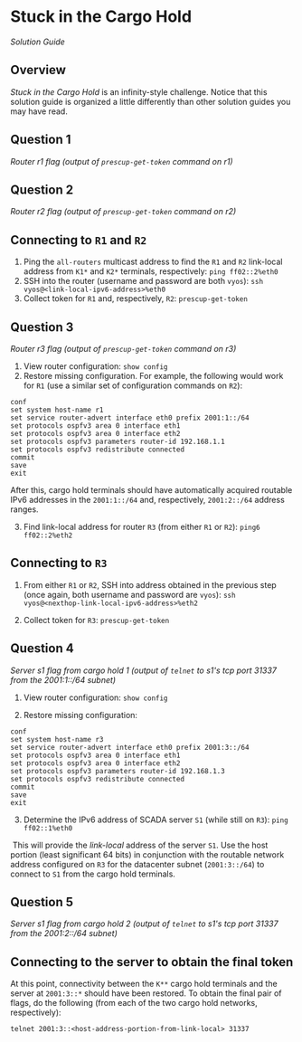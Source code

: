 # Stuck in the Cargo Hold

_Solution Guide_

## Overview

_Stuck in the Cargo Hold_ is an infinity-style challenge. Notice that this solution guide is organized a little differently than other solution guides you may have read.

## Question 1

_Router r1 flag (output of `prescup-get-token` command on r1)_ 

## Question 2

_Router r2 flag (output of `prescup-get-token` command on r2)_  

## Connecting to `R1` and `R2`

1. Ping the `all-routers` multicast address to find the `R1` and `R2` link-local address from `K1*` and `K2*` terminals, respectively:
   `ping ff02::2%eth0`
2. SSH into the router (username and password are both `vyos`):
    `ssh vyos@<link-local-ipv6-address>%eth0`
3. Collect token for `R1` and, respectively, `R2`: 
   `prescup-get-token`

## Question 3

_Router r3 flag (output of `prescup-get-token` command on r3)_  

1. View router configuration:
   `show config`
2. Restore missing configuration. For example, the following would work for `R1` (use a similar set of configuration commands on `R2`):

```
conf
set system host-name r1
set service router-advert interface eth0 prefix 2001:1::/64
set protocols ospfv3 area 0 interface eth1
set protocols ospfv3 area 0 interface eth2
set protocols ospfv3 parameters router-id 192.168.1.1
set protocols ospfv3 redistribute connected
commit
save
exit
```

   After this, cargo hold terminals should have automatically acquired routable IPv6 addresses in the `2001:1::/64` and, respectively, `2001:2::/64` address ranges.

3. Find link-local address for router `R3` (from either `R1` or `R2`):
   `ping6 ff02::2%eth2`

## Connecting to `R3`

1. From either `R1` or `R2`, SSH into address obtained in the previous step  (once again, both username and password are `vyos`):
   `ssh vyos@<nexthop-link-local-ipv6-address>%eth2`

2. Collect token for `R3`: 
   `prescup-get-token`


## Question 4

_Server s1 flag from cargo hold 1 (output of `telnet` to s1's tcp port 31337 from the 2001:1::/64 subnet)_

1. View router configuration:
   `show config`

2. Restore missing configuration:

```
conf
set system host-name r3
set service router-advert interface eth0 prefix 2001:3::/64
set protocols ospfv3 area 0 interface eth1
set protocols ospfv3 area 0 interface eth2
set protocols ospfv3 parameters router-id 192.168.1.3
set protocols ospfv3 redistribute connected
commit
save
exit
```

3. Determine the IPv6 address of SCADA server `S1` (while still on `R3`):
   `ping ff02::1%eth0`

​     This will provide the *link-local* address of the server `S1`. Use the  host portion (least significant 64 bits) in conjunction with the routable  network address configured on `R3` for the datacenter subnet (`2001:3::/64`)  to connect to `S1` from the cargo hold terminals.

## Question 5

_Server s1 flag from cargo hold 2 (output of `telnet` to s1's tcp port 31337 from the 2001:2::/64 subnet)_

## Connecting to the server to obtain the final token

At this point, connectivity between the `K**` cargo hold terminals and the server at `2001:3::*` should have been restored. To obtain the final pair of flags, do the following (from each of the two cargo hold networks, respectively):

`telnet 2001:3::<host-address-portion-from-link-local> 31337`
